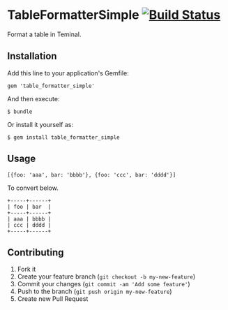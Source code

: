 # TableFormatterSimple [![Build Status](https://travis-ci.org/SpringMT/table_formatter_simple)](https://travis-ci.org/SpringMT/table_formatter_simple)

Format a table in Teminal.

## Installation

Add this line to your application's Gemfile:

    gem 'table_formatter_simple'

And then execute:

    $ bundle

Or install it yourself as:

    $ gem install table_formatter_simple

## Usage

```
[{foo: 'aaa', bar: 'bbbb'}, {foo: 'ccc', bar: 'dddd'}]
```

To convert below.

```
+-----+------+
| foo | bar  |
+-----+------+
| aaa | bbbb |
| ccc | dddd |
+-----+------+
```

## Contributing

1. Fork it
2. Create your feature branch (`git checkout -b my-new-feature`)
3. Commit your changes (`git commit -am 'Add some feature'`)
4. Push to the branch (`git push origin my-new-feature`)
5. Create new Pull Request

